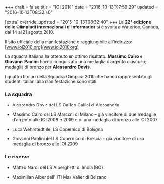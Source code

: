 +++
draft = false
title = "IOI 2010"
date = "2016-10-13T07:59:29"
updated = "2016-10-13T08:32:40"

[extra]
override_updated = "2016-10-13T08:32:40"
+++
La **22° edizione delle Olimpiadi Internazionali di Informatica** si è svolta a Waterloo, Canada, dal 14 al 21 agosto 2010.

Il sito ufficiale della manifestazione è raggiungibile all’indirizzo: [www.ioi2010.org](www.ioi2010.org)

La squadra Italiana ha ottenuto un ottimo risultato: **Massimo Cairo** e **Giovanni Paolini** hanno conquistato una medaglia d’argento ciascuno; medaglia di bronzo per **Alessandro Dovis**.

I quattro titolari della Squadra Olimpica 2010 che hanno rappresentato gli studenti italiani alla manifestazione sono stati:

### La squadra

- Alessandro Dovis del LS Galileo Galilei di Alessandria

- Massimo Cairo del LS Marconi di Milano – già vincitore di due medaglie d’argento alle IOI 2008 e 2009 e di una medaglia di bronzo alle IOI 2007

- Luca Wehrstedt del LS Copernico di Bologna

- Giovanni Paolini del LS Copernico di Brescia - già vincitore di una medaglia di bronzo alle IOI 2009

### Le riserve

- Matteo Nardi del LS Alberghetti di Imola (BO)

- Maximilian Alber dell' ITI Max Valier di Bolzano
